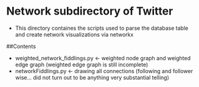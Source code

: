 # Network subdirectory of Twitter
* This directory containes the scripts used to parse the database table and create network visualizations via networkx

##Contents
* weighted_network_fiddlings.py <- weighted node graph and weighted edge graph (weighted edge graph is still incomplete)
* networkFiddlings.py  <- drawing all connections (following and follower wise... did not turn out to be anything very substantial telling)



